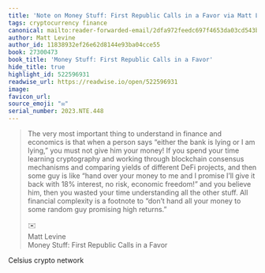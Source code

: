```yaml
---
title: 'Note on Money Stuff: First Republic Calls in a Favor via Matt Levine'
tags: cryptocurrency finance
canonical: mailto:reader-forwarded-email/2dfa972feedc697f4653da03cd543b4d
author: Matt Levine
author_id: 11838932ef26e62d8144e93ba04cce55
book: 27300473
book_title: 'Money Stuff: First Republic Calls in a Favor'
hide_title: true
highlight_id: 522596931
readwise_url: https://readwise.io/open/522596931
image:
favicon_url:
source_emoji: "✉️"
serial_number: 2023.NTE.448
---
```

> The very most important thing to understand in finance and economics is that when a person says “either the bank is lying or I am lying,” you must not give him your money! If you spend your time learning cryptography and working through blockchain consensus mechanisms and comparing yields of different DeFi projects, and then some guy is like “hand over your money to me and I promise I’ll give it back with 18% interest, no risk, economic freedom!” and you believe him, then you wasted your time understanding all the other stuff. All financial complexity is a footnote to “don’t hand all your money to some random guy promising high returns.”
> <div class="quoteback-footer"><div class="quoteback-avatar"><span class="mini-emoji"> ✉️</span></div><div class="quoteback-metadata"><div class="metadata-inner"><span style="display:none">FROM:</span><div aria-label="Matt Levine" class="quoteback-author"> Matt Levine</div><div aria-label="Money Stuff: First Republic Calls in a Favor" class="quoteback-title"> Money Stuff: First Republic Calls in a Favor</div></div></div></div>

Celsius crypto network